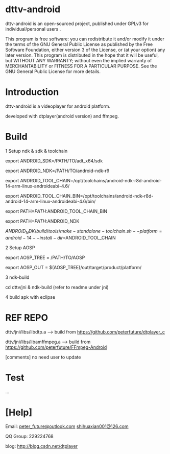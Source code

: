 dttv-android
============

dttv-android is an open-sourced project, published under GPLv3 for individual/personal users .

This program is free software: you can redistribute it and/or modify it under the terms of the GNU General Public License as published by the Free Software Foundation, either version 3 of the License, or (at your option) any later version. This program is distributed in the hope that it will be useful, but WITHOUT ANY WARRANTY; without even the implied warranty of MERCHANTABILITY or FITNESS FOR A PARTICULAR PURPOSE. See the GNU General Public License for more details.

Introduction
========

dttv-android is a videoplayer for android platform.

developed with dtplayer(android version) and ffmpeg.

Build
========

1 Setup ndk & sdk & toolchain

export ANDROID_SDK=/PATH/TO/adt_x64/sdk

export ANDROID_NDK=/PATH/TO/android-ndk-r9

export ANDROID_TOOL_CHAIN=/opt/toolchains/android-ndk-r8d-android-14-arm-linux-androideabi-4.6/

export ANDROID_TOOL_CHAIN_BIN=/opt/toolchains/android-ndk-r8d-android-14-arm-linux-androideabi-4.6/bin/

export PATH=$PATH:$ANDROID_TOOL_CHAIN_BIN

export PATH=$PATH:$ANDROID_NDK

$ANDROID_NDK/build/tools/make-standalone-toolchain.sh --platform=android-14 --install-dir=$ANDROID_TOOL_CHAIN

2 Setup AOSP

export AOSP_TREE = /PATH/TO/AOSP

export AOSP_OUT = $(AOSP_TREE)/out/target/product/platform/

3 ndk-build

cd dttv/jni & ndk-build (refer to readme under jni)

4 build apk with eclipse


REF REPO
========

dttv/jni/libs/libdtp.a --> build from https://github.com/peterfuture/dtplayer_c

dttv/jni/libs/libamffmpeg.a --> build from https://github.com/peterfuture/FFmpeg-Android

[comments] no need user to update


Test
========

...

[Help]
=========

Email: peter_future@outlook.com  shihuaxian001@126.com

QQ Group: 229224768

blog: http://blog.csdn.net/dtplayer
